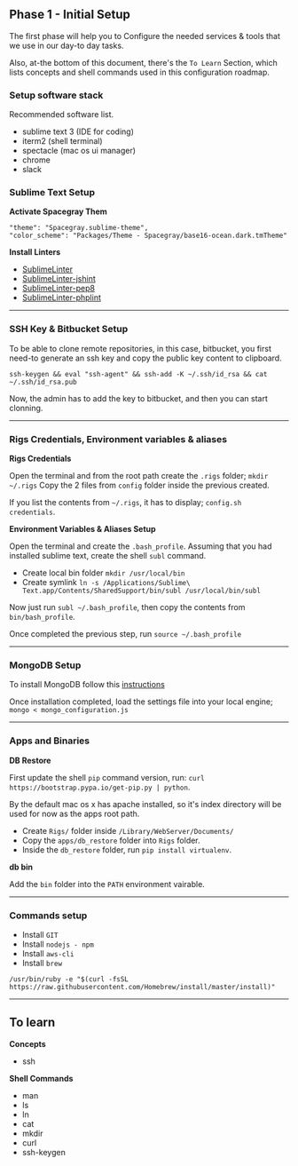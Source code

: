 ## Phase 1 - Initial Setup

The first phase will help you to Configure the needed services & tools that we use in our day-to day tasks.

Also, at-the bottom of this document, there's the `To Learn` Section, which lists concepts and shell commands used in this configuration roadmap.

### Setup software stack

Recommended software list.

- sublime text 3 (IDE for coding)
- iterm2 (shell terminal)
- spectacle (mac os ui manager)
- chrome
- slack

### Sublime Text Setup

**Activate Spacegray Them**

```
"theme": "Spacegray.sublime-theme",
"color_scheme": "Packages/Theme - Spacegray/base16-ocean.dark.tmTheme"
```

**Install Linters**

- [SublimeLinter](http://sublimelinter.readthedocs.io/en/latest/installation.html)
- [SublimeLinter-jshint](https://github.com/SublimeLinter/SublimeLinter-jshint)
- [SublimeLinter-pep8](https://github.com/SublimeLinter/SublimeLinter-pep8)
- [SublimeLinter-phplint](https://github.com/SublimeLinter/SublimeLinter-phplint)

--------

### SSH Key & Bitbucket Setup

To be able to clone remote repositories, in this case, bitbucket, you first need-to generate an ssh key and copy the public key content to clipboard.

```
ssh-keygen && eval "ssh-agent" && ssh-add -K ~/.ssh/id_rsa && cat ~/.ssh/id_rsa.pub
```

Now, the admin has to add the key to bitbucket, and then you can start clonning.

--------

### Rigs Credentials, Environment variables & aliases

**Rigs Credentials**

Open the terminal and from the root path create the `.rigs` folder; `mkdir ~/.rigs`
Copy the 2 files from `config` folder inside the previous created.

If you list the contents from `~/.rigs`, it has to display; `config.sh credentials`.

**Environment Variables & Aliases Setup**

Open the terminal and create the `.bash_profile`. Assuming that you had installed sublime text, create the shell `subl` command.

- Create local bin folder `mkdir /usr/local/bin`
- Create symlink `ln -s /Applications/Sublime\ Text.app/Contents/SharedSupport/bin/subl /usr/local/bin/subl`

Now just run `subl ~/.bash_profile`, then copy the contents from `bin/bash_profile`.

Once completed the previous step, run `source ~/.bash_profile`

--------

### MongoDB Setup

To install MongoDB follow this [instructions](https://docs.mongodb.com/manual/tutorial/install-mongodb-on-os-x/)

Once installation completed, load the settings file into your local engine; `mongo < mongo_configuration.js`

--------

### Apps and Binaries

**DB Restore**

First update the shell `pip` command version, run: `curl https://bootstrap.pypa.io/get-pip.py | python`.

By the default mac os x has apache installed, so it's index directory will be used for now as the apps root path.

- Create `Rigs/` folder inside `/Library/WebServer/Documents/`
- Copy the `apps/db_restore` folder into `Rigs` folder.
- Inside the `db_restore` folder, run `pip install virtualenv`.

**db bin**

Add the `bin` folder into the `PATH` environment vairable.

--------

### Commands setup

- Install `GIT`
- Install `nodejs - npm`
- Install `aws-cli`
- Install `brew`
```
/usr/bin/ruby -e "$(curl -fsSL https://raw.githubusercontent.com/Homebrew/install/master/install)"
```

--------

## To learn

**Concepts**

- ssh

**Shell Commands**

- man
- ls
- ln
- cat
- mkdir
- curl
- ssh-keygen
